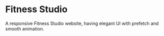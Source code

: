 # Fitness Studio

A responsive Fitness Studio website, having elegant UI with prefetch and smooth animation.
